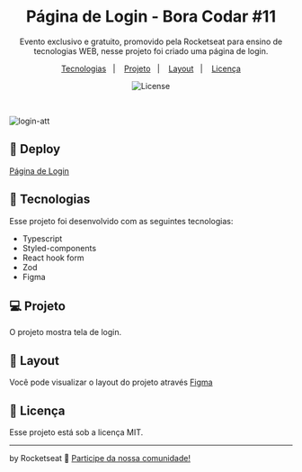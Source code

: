 <h1 align="center"> Página de Login - Bora Codar #11 </h1>

<p align="center">
Evento exclusivo e gratuito, promovido pela Rocketseat para ensino de tecnologias WEB, nesse projeto foi criado uma página de login.
</p>

<p align="center">
  <a href="#-tecnologias">Tecnologias</a>&nbsp;&nbsp;&nbsp;|&nbsp;&nbsp;&nbsp;
  <a href="#-projeto">Projeto</a>&nbsp;&nbsp;&nbsp;|&nbsp;&nbsp;&nbsp;
  <a href="#-layout">Layout</a>&nbsp;&nbsp;&nbsp;|&nbsp;&nbsp;&nbsp;
  <a href="#memo-licença">Licença</a>
</p>

<p align="center">
  <img alt="License" src="https://img.shields.io/static/v1?label=license&message=MIT&color=49AA26&labelColor=000000">
</p>

<br>


![login-att](https://user-images.githubusercontent.com/104373308/232800406-efe41425-b940-4abb-b2fa-e5030cba3b3f.png)

  
## 👾 Deploy

[Página de Login](https://page-login-11.vercel.app/)

## 🚀 Tecnologias

Esse projeto foi desenvolvido com as seguintes tecnologias:

- Typescript
- Styled-components
- React hook form
- Zod
- Figma


## 💻 Projeto

O projeto mostra tela de login.

## 🔖 Layout

Você pode visualizar o layout do projeto através [Figma](https://www.figma.com/file/2g1FTuRtmp1Z6azqyNlUt2/%23boracodar---Desafio-11-(Community)?node-id=11-31&t=7408lVi0E0zPLmAW-0)
 

## :memo: Licença

Esse projeto está sob a licença MIT.

---

by Rocketseat :wave: [Participe da nossa comunidade!](https://discord.gg/rocketseat)
